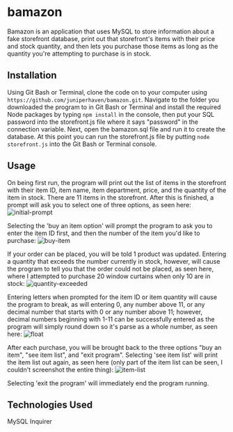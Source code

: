 # bamazon
Bamazon is an application that uses MySQL to store information about a fake storefront database, print out that storefront's items with their price and stock quantity, and then lets you purchase those items as long as the quantity you're attempting to purchase is in stock.

## Installation
Using Git Bash or Terminal, clone the code on to your computer using ```https://github.com/juniperhaven/bamazon.git```. Navigate to the folder you downloaded the program to in Git Bash or Terminal and install the required Node packages by typing ```npm install``` in the console, then put your SQL password into the storefront.js file where it says "password" in the connection variable. Next, open the bamazon.sql file and run it to create the database. At this point you can run the storefront.js file by putting ```node storefront.js``` into the Git Bash or Terminal console.

## Usage
On being first run, the program will print out the list of items in the storefront with their item ID, item name, item department, price, and the quantity of the item in stock. There are 11 items in the storefront.
After this is finished, a prompt will ask you to select one of three options, as seen here:
![initial-prompt](https://i.imgur.com/MN96FOH.png)

Selecting the 'buy an item option' will prompt the program to ask you to enter the item ID first, and then the number of the item you'd like to purchase:
![buy-item](https://i.imgur.com/0HoXc2i.png)

If your order can be placed, you will be told 1 product was updated. Entering a quantity that exceeds the number currently in stock, however, will cause the program to tell you that the order could not be placed, as seen here, where I attempted to purchase 20 window curtains when only 10 are in stock:
![quantity-exceeded](https://i.imgur.com/3Oq0ouP.png)

Entering letters when prompted for the item ID or item quantity will cause the program to break, as will entering 0, any number above 11, or any decimal number that starts with 0 or any number above 11; however, decimal numbers beginning with 1-11 can be successfully entered as the program will simply round down so it's parse as a whole number, as seen here:
![float](https://i.imgur.com/VqBQgcN.png)

After each purchase, you will be brought back to the three options "buy an item", "see item list", and "exit program".
Selecting 'see item list' will print the item list out again, as seen here (only part of the item list can be seen, I couldn't screenshot the entire thing):
![item-list](https://i.imgur.com/VCZaxB0.png)

Selecting 'exit the program' will immediately end the program running.

## Technologies Used
MySQL
Inquirer